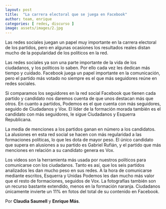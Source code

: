 ```yaml
---
layout: post
title:  "La carrera electoral que se juega en Facebook"
author: team, enrique 
categories: [ redes, discurso ]
image: assets/images/2.jpg
---
```

Las redes sociales juegan un papel muy importante en la carrera electoral de los partidos, pero en algunas ocasiones los resultados reales distan mucho de la popularidad de los políticos en la red.

Las redes sociales ya son una parte importante de la vida de los ciudadanos, y los políticos lo saben. Por ello cada vez les dedican más tiempo y cuidado. Facebook juega un papel importante en la comunicación, pero el partido más votado no siempre es el que más seguidores reúne en redes sociales.

<div class="flourish-embed flourish-chart" data-src="visualisation/298955"></div><script src="https://public.flourish.studio/resources/embed.js"></script> 

Si comparamos los seguidores en la red social Facebook que tienen cada partido y candidato nos daremos cuenta de que unos destacan más que otros. En cuanto a partidos, Podemos es el que cuenta con más seguidores, seguido de Ciudadanos y Vox. El líder de la formación morada también es el candidato con más seguidores, le sigue Ciudadanos y Esquerra Republicana. 


<div class="flourish-embed flourish-chart" data-src="visualisation/298942"></div><script src="https://public.flourish.studio/resources/embed.js"></script> 

La media de menciones a los partidos ganan en número a los candidatos. La alusiones en esta red social se hacen con más regularidad a las formaciones políticas, lo que les dota de mayor peso. El único candidato que supera en alusiones a su partido es Gabriel Rufián, y el partido que más menciones en relación a su candidato genera es Vox.


<div class="flourish-embed flourish-chart" data-src="visualisation/299096"></div><script src="https://public.flourish.studio/resources/embed.js"></script> 

Los videos son la herramienta más usada por nuestros políticos para comunicarse con los ciudadanos. Tanto es así, que los seis partidos analizados les dan mucho peso en sus redes. A la hora de comunicarse mediante escritos, Esquerra y Unidas Podemos les dan mucho más valor que el resto de formaciones, seguidos de Vox. La fotografías también son un recurso bastante extendido, menos en la formación naranja. Ciudadanos únicamente invierte un 11% en fotos del total de su contenido en Facebook. 

Por **Claudia Saumell** y **Enrique Más**.
